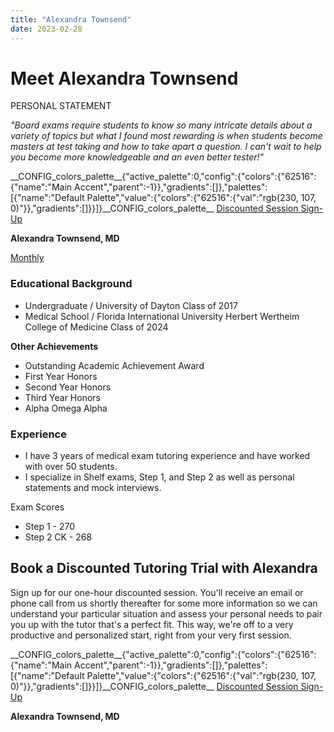 ```yaml
---
title: "Alexandra Townsend"
date: 2023-02-28
---
```


# Meet Alexandra Townsend

PERSONAL STATEMENT

_"Board exams require students to know so many intricate details about a variety of topics but what I found most rewarding is when students become masters at test taking and how to take apart a question. I can't wait to help you become more knowledgeable and an even better tester!"_

\_\_CONFIG\_colors\_palette\_\_{"active\_palette":0,"config":{"colors":{"62516":{"name":"Main Accent","parent":-1}},"gradients":\[\]},"palettes":\[{"name":"Default Palette","value":{"colors":{"62516":{"val":"rgb(230, 107, 0)"}},"gradients":\[\]}}\]}\_\_CONFIG\_colors\_palette\_\_ [Discounted Session Sign-Up](/purchase-discounted-session/)

**Alexandra Townsend, MD**

[Monthly](#)

### Educational Background

- Undergraduate / University of Dayton Class of 2017
- Medical School / Florida International University Herbert Wertheim College of Medicine Class of 2024

**Other Achievements**

- Outstanding Academic Achievement Award
- First Year Honors
- Second Year Honors
- Third Year Honors
- Alpha Omega Alpha

### Experience

- I have 3 years of medical exam tutoring experience and have worked with over 50 students.
- I specialize in Shelf exams, Step 1, and Step 2 as well as personal statements and mock interviews.

Exam Scores

- Step 1 - 270 
- Step 2 CK - 268

## Book a Discounted Tutoring Trial with Alexandra

Sign up for our one-hour discounted session. You'll receive an email or phone call from us shortly thereafter for some more information so we can understand your particular situation and assess your personal needs to pair you up with the tutor that's a perfect fit. This way, we're off to a very productive and personalized start, right from your very first session.

\_\_CONFIG\_colors\_palette\_\_{"active\_palette":0,"config":{"colors":{"62516":{"name":"Main Accent","parent":-1}},"gradients":\[\]},"palettes":\[{"name":"Default Palette","value":{"colors":{"62516":{"val":"rgb(230, 107, 0)"}},"gradients":\[\]}}\]}\_\_CONFIG\_colors\_palette\_\_ [Discounted Session Sign-Up](/purchase-discounted-session/)

**Alexandra Townsend, MD**
